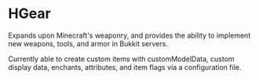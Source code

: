 # HGear
Expands upon Minecraft's weaponry, and provides the ability to implement new weapons, tools, and armor in Bukkit servers.

Currently able to create custom items with customModelData, custom display data, enchants, attributes, and item flags via a configuration file.
